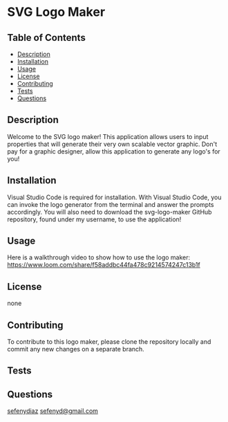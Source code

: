 # SVG Logo Maker
  

  ## Table of Contents
  + [Description](#description)
  + [Installation](#installation)
  + [Usage](#usage)
  + [License](#license)
  + [Contributing](#contributing)
  + [Tests](#tests)
  + [Questions](#questions)


  ## Description
   Welcome to the SVG logo maker! This application allows users to input properties that will generate their very own scalable vector graphic. Don't pay for a graphic designer, allow this application to generate any logo's for you!

  ## Installation 
  Visual Studio Code is required for installation. With Visual Studio Code, you can invoke the logo generator from the terminal and answer the prompts accordingly. You will also need to download the svg-logo-maker GitHub repository, found under my username, to use the application!

  ## Usage 
  Here is a walkthrough video to show how to use the logo maker:
  https://www.loom.com/share/f58addbc44fa478c9214574247c13b1f

  ## License 
  none

  ## Contributing 
  To contribute to this logo maker, please clone the repository locally and commit any new changes on a separate branch. 

  ## Tests
   

  ## Questions 
  <a href="https://github.com/sefenydiaz">sefenydiaz</a>
  <a href="mailto:sefenyd@gmail.com">sefenyd@gmail.com</a>
